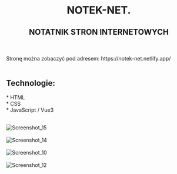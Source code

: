 <h1 align="center"> NOTEK-NET. </h >
<br />

<h2 align="center"> NOTATNIK STRON INTERNETOWYCH  </h2>
<br />
<br />
Stronę można zobaczyć pod adresem: https://notek-net.netlify.app/
<br />
<br />
<h2 align="left"> Technologie: </h2>
* HTML 
<br />
* CSS
<br />
* JavaScript / Vue3
<br />
<br />


![Screenshot_15](https://user-images.githubusercontent.com/105555319/182258151-8c463cbc-a8e4-47a8-bb30-8eebd055d5ff.png)
<br />
<br />
![Screenshot_14](https://user-images.githubusercontent.com/105555319/182258756-38586357-f64d-46fb-9eb4-8bbb3f59f031.png)
<br />
<br />
![Screenshot_10](https://user-images.githubusercontent.com/105555319/182258606-ed639d8e-289c-41c5-9d16-d308d87c4d44.png)
<br />
<br />
![Screenshot_12](https://user-images.githubusercontent.com/105555319/182258700-f3e0062b-3586-4b60-b9d2-b2a0b9f91c43.png)



